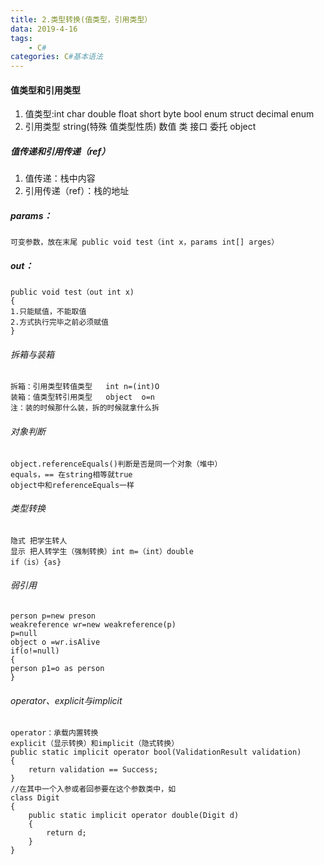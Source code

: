 ```yaml
---
title: 2.类型转换(值类型，引用类型）
data: 2019-4-16
tags:
    - C#
categories: C#基本语法
---
```



#### 值类型和引用类型
1. 值类型:int char double float short byte bool enum struct decimal  enum
1. 引用类型 string(特殊 值类型性质) 数值 类 接口 委托 object

##### 值传递和引用传递（ref）
1. 值传递：栈中内容
1. 引用传递（ref）：栈的地址
##### params：
```
可变参数，放在末尾 public void test（int x，params int[] arges）
```
##### out：
```
public void test（out int x)
{
1.只能赋值，不能取值
2.方式执行完毕之前必须赋值
}
```
###### 拆箱与装箱
```
拆箱：引用类型转值类型   int n=(int)O
装箱：值类型转引用类型   object  o=n
注：装的时候那什么装，拆的时候就拿什么拆
```
###### 对象判断
```
object.referenceEquals()判断是否是同一个对象（堆中）
equals，== 在string相等就true
object中和referenceEquals一样
```
###### 类型转换
```
隐式 把学生转人
显示 把人转学生（强制转换）int m=（int）double 
if（is）{as}
```
###### 弱引用
```
person p=new preson
weakreference wr=new weakreference(p)
p=null
object o =wr.isAlive
if(o!=null)
{
person p1=o as person
}
```
###### operator、explicit与implicit
```
operator：承载内置转换
explicit（显示转换）和implicit（隐式转换）
public static implicit operator bool(ValidationResult validation)
{
    return validation == Success;
}
//在其中一个入参或者回参要在这个参数类中，如
class Digit
{
    public static implicit operator double(Digit d)
    {
        return d;
    }
}
```
